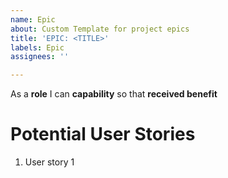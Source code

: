 ```yaml
---
name: Epic
about: Custom Template for project epics
title: 'EPIC: <TITLE>'
labels: Epic
assignees: ''

---
```


As a **role** I can **capability** so that **received benefit**

# Potential User Stories
1. User story 1

